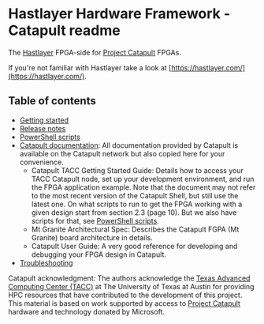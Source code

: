 # Hastlayer Hardware Framework - Catapult readme



The [Hastlayer](https://hastlayer.com/) FPGA-side for [Project Catapult](https://www.microsoft.com/en-us/research/project/project-catapult/) FPGAs.

If you're not familiar with Hastlayer take a look at [https://hastlayer.com/](https://hastlayer.com/).


## Table of contents

- [Getting started](Docs/GettingStarted.md)
- [Release notes](Docs/ReleaseNotes.md)
- [PowerShell scripts](Docs/PowerShellScripts.md)
- [Catapult documentation](Docs/Catapult): All documentation provided by Catapult is available on the Catapult network but also copied here for your convenience.
    - Catapult TACC Getting Started Guide: Details how to access your TACC Catapult node, set up your development environment, and run the FPGA application example. Note that the document may not refer to the most recent version of the Catapult Shell, but still use the latest one. On what scripts to run to get the FPGA working with a given design start from section 2.3 (page 10). But we also have scripts for that, see [PowerShell scripts](Docs/PowerShellScripts.md).
    - Mt Granite Architectural Spec: Describes the Catapult FGPA (Mt Granite) board architecture in details.
    - Catapult User Guide: A very good reference for developing and debugging your FPGA design in Catapult.
- [Troubleshooting](Docs/Troubleshooting.md)

Catapult acknowledgment: The authors acknowledge the [Texas Advanced Computing Center (TACC)](http://www.tacc.utexas.edu) at The University of Texas at Austin for providing HPC resources that have contributed to the development of this project. This material is based on work supported by access to [Project Catapult](https://www.microsoft.com/en-us/research/project/project-catapult/) hardware and technology donated by Microsoft.